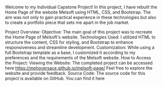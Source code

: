 Welcome to my Individual Capstone Project! In this project, I have rebuilt the Home Page of the website Melsoft using HTML, CSS, and Bootstrap. The aim was not only to gain practical experience in these technologies but also to create a portfolio piece that sets me apart in the job market.

Project Overview:
Objective: The main goal of this project was to recreate the Home Page of Melsoft's website.
Technologies Used: I utilized HTML to structure the content, CSS for styling, and Bootstrap to enhance responsiveness and streamline development.
Customization: While using a full Bootstrap template as a base, I customized it according to my preferences and the requirements of the Melsoft website.
How to Access the Project:
Viewing the Website: The completed project can be accessed here https://mphoversace.github.io/melsoft-page/ Feel free to explore the website and provide feedback.
Source Code: The source code for this project is available on GitHub. You can find it here 
